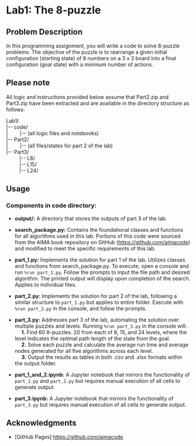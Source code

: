 # Lab1: The 8-puzzle

## Problem Description
In this programming assignment, you will write a code to solve 8-puzzle problems. The objective
of the puzzle is to rearrange a given initial configuration (starting state) of 8 numbers on a 3 x 3
board into a final configuration (goal state) with a minimum number of actions.

## Please note
All logic and instructions provided below assume that Part2.zip and Part3.zip have been extracted and are available in the directory structure as follows:


Lab1/<br>
|-- code/<br>
| &emsp; &ensp;  |-- (all logic files and notebooks)<br>
|-- Part2/\
| &emsp; &ensp;  |-- (all files/states for part 2 of the lab)<br>
|-- Part3/<br>
&emsp; &emsp; |-- L8/<br>
&emsp; &emsp; |-- L15/<br>
&emsp; &emsp; |-- L24/

## Usage

### Components in code directory:

- **output/:** A directory that stores the outputs of part 3 of the lab.

- **search_package.py:** Contains the foundational classes and functions for all algorithms used in this lab. Portions of this code were sourced from the AIMA book repository on GitHub (https://github.com/aimacode) and modified to meet the specific requirements of this lab.

- **part_1.py:** Implements the solution for part 1 of the lab. Utilizes classes and functions from search_package.py. To execute, open a console and run `%run part_1.py`. Follow the prompts to input the file path and desired algorithm. The printed output will display upon completion of the search. Applies to individual files.

- **part_2.py:** Implements the solution for part 2 of the lab, following a similar structure to `part_1.py` but applies to entire folder. Execute with `%run part_2.py` in the console, and follow the prompts.

- **part_3.py:** Addresses part 3 of the lab, automating the solution over multiple puzzles and levels. Running `%run part_3.py` in the console will:<br>
&emsp; **1.** Find 60 8-puzzles. 20 from each of 8, 15, and 24 levels, where the level indicates the optimal path length of the state from the goal.<br>
&emsp; **2.** Solve each puzzle and calculate the average run time and average nodes generated for all five algorithms across each level.<br>
&emsp; **3.** Output the results as tables in both .csv and .xlsx formats within the output folder.<br>

- **part_1_and_2.ipynb:** A Jupyter notebook that mirrors the functionality of `part_1.py` and `part_2.py` but requires manual execution of all cells to generate output.

- **part_3.ipynb:** A Jupyter notebook that mirrors the functionality of `part_3.py` but requires manual execution of all cells to generate output.


## Acknowledgments
- [GitHub Pages] https://github.com/aimacode 

